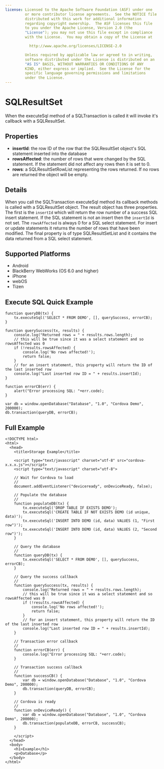```yaml
---
license: Licensed to the Apache Software Foundation (ASF) under one
         or more contributor license agreements.  See the NOTICE file
         distributed with this work for additional information
         regarding copyright ownership.  The ASF licenses this file
         to you under the Apache License, Version 2.0 (the
         "License"); you may not use this file except in compliance
         with the License.  You may obtain a copy of the License at

           http://www.apache.org/licenses/LICENSE-2.0

         Unless required by applicable law or agreed to in writing,
         software distributed under the License is distributed on an
         "AS IS" BASIS, WITHOUT WARRANTIES OR CONDITIONS OF ANY
         KIND, either express or implied.  See the License for the
         specific language governing permissions and limitations
         under the License.
---
```


SQLResultSet
=======

When the executeSql method of a SQLTransaction is called it will invoke it's callback with a SQLResultSet.

Properties
-------

- __insertId__: the row ID of the row that the SQLResultSet object's SQL statement inserted into the database
- __rowsAffected__: the number of rows that were changed by the SQL statement.  If the statement did not affect any rows then it is set to 0.
- __rows__: a SQLResultSetRowList representing the rows returned.  If no rows are returned the object will be empty.

Details
-------

When you call the SQLTransaction executeSql method its callback methods is called with a SQLResultSet object.  The result object has three properties.  The first is the `insertId` which will return the row number of a success SQL insert statement.  If the SQL statement is not an insert then the `insertId` is not set.  The `rowsAffected` is always 0 for a SQL select statement.  For insert or update statements it returns the number of rows that have been modified.  The final property is of type SQLResultSetList and it contains the data returned from a SQL select statement.

Supported Platforms
-------------------

- Android
- BlackBerry WebWorks (OS 6.0 and higher)
- iPhone
- webOS
- Tizen

Execute SQL Quick Example
------------------

    function queryDB(tx) {
        tx.executeSql('SELECT * FROM DEMO', [], querySuccess, errorCB);
    }

    function querySuccess(tx, results) {
        console.log("Returned rows = " + results.rows.length);
        // this will be true since it was a select statement and so rowsAffected was 0
        if (!results.rowsAffected) {
            console.log('No rows affected!');
            return false;
        }
        // for an insert statement, this property will return the ID of the last inserted row
        console.log("Last inserted row ID = " + results.insertId);
    }

    function errorCB(err) {
        alert("Error processing SQL: "+err.code);
    }

    var db = window.openDatabase("Database", "1.0", "Cordova Demo", 200000);
    db.transaction(queryDB, errorCB);

Full Example
------------

    <!DOCTYPE html>
    <html>
      <head>
        <title>Storage Example</title>

        <script type="text/javascript" charset="utf-8" src="cordova-x.x.x.js"></script>
        <script type="text/javascript" charset="utf-8">

        // Wait for Cordova to load
        //
        document.addEventListener("deviceready", onDeviceReady, false);

        // Populate the database
        //
        function populateDB(tx) {
            tx.executeSql('DROP TABLE IF EXISTS DEMO');
            tx.executeSql('CREATE TABLE IF NOT EXISTS DEMO (id unique, data)');
            tx.executeSql('INSERT INTO DEMO (id, data) VALUES (1, "First row")');
            tx.executeSql('INSERT INTO DEMO (id, data) VALUES (2, "Second row")');
        }

        // Query the database
        //
        function queryDB(tx) {
            tx.executeSql('SELECT * FROM DEMO', [], querySuccess, errorCB);
        }

        // Query the success callback
        //
        function querySuccess(tx, results) {
            console.log("Returned rows = " + results.rows.length);
            // this will be true since it was a select statement and so rowsAffected was 0
            if (!results.rowsAffected) {
                console.log('No rows affected!');
                return false;
            }
            // for an insert statement, this property will return the ID of the last inserted row
            console.log("Last inserted row ID = " + results.insertId);
        }

        // Transaction error callback
        //
        function errorCB(err) {
            console.log("Error processing SQL: "+err.code);
        }

        // Transaction success callback
        //
        function successCB() {
            var db = window.openDatabase("Database", "1.0", "Cordova Demo", 200000);
            db.transaction(queryDB, errorCB);
        }

        // Cordova is ready
        //
        function onDeviceReady() {
            var db = window.openDatabase("Database", "1.0", "Cordova Demo", 200000);
            db.transaction(populateDB, errorCB, successCB);
        }

        </script>
      </head>
      <body>
        <h1>Example</h1>
        <p>Database</p>
      </body>
    </html>
